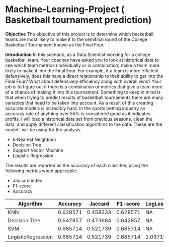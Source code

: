 # Machine-Learning-Project ( Basketball tournament prediction)

**Objective**
The objective of this project is to determine which basketball teams are most likely to make it to the semifinal round of the College Basketball Tournament known as the Final Four.

**Introduction**
In this scenario, as a Data Scientist working for a college basketball team. Your coaches have asked you to look at historical data to see which team metrics (individually or in combination) make a team more likely to make it into the Final Four. For example, if a team is more efficient defensively, does this have a direct relationship to their ability to get into the Final Four? What about defensively efficiency along with overall wins? Your job is to figure out if there is a combination of metrics that give a team more of a chance of making it into this tournament.
Something to keep in mind is that when trying to predict results of basketball tournaments there are many variables that need to be taken into account. As a result of this creating accurate models is incredibly hard. In the sports betting industry an accuracy rate of anything over 55% is considered good as it indicates profits.
I will load a historical data set from previous seasons, clean the data, and apply different classification algorithms to the data. These are the model i will be using for the analysis. 

- k-Nearest Neighbour
- Decision Tree
- Support Vector Machine
- Logistic Regression

The results are reported as the accuracy of each classifier, using the following metrics when applicable:

- Jaccard index
- F1-score
- Accuracy


| Algorithm          | Accuracy | Jaccard  | F1-score | LogLoss |
| ------------------ | -------- | -------- | -------- | ------- |
| KNN                | 0.628571 | 0.458333 | 0.628571 | NA      |
| Decision Tree      | 0.642857 | 0.473684 | 0.642857 | NA      |
| SVM                | 0.685714 | 0.521739 | 0.685714 | NA      |
| LogisticRegression | 0.685714 | 0.521739 | 0.685714 | 1.03719 |
